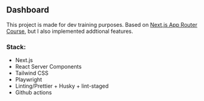 ## Dashboard

This project is made for dev training purposes.
Based on [Next.js App Router Course](https://nextjs.org/learn), but I also implemented addtional features.

### Stack:

- Next.js
- React Server Components
- Tailwind CSS
- Playwright
- Linting/Prettier + Husky + lint-staged
- Github actions
